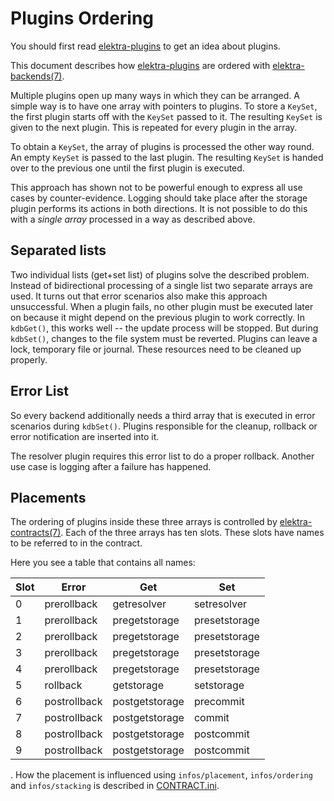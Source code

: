 # Plugins Ordering

You should first read [elektra-plugins](/src/plugins/) to get
an idea about plugins.

This document describes how [elektra-plugins](/src/plugins/) are
ordered with [elektra-backends(7)](/doc/help/elektra-backends.md).

Multiple plugins open up many ways in which they can be arranged.
A simple way is to have one array with pointers to plugins. To store a
`KeySet`, the first plugin starts off with the `KeySet` passed to it.
The resulting `KeySet` is given to the next plugin. This is repeated
for every plugin in the array.

To obtain a `KeySet`, the array of plugins is processed the other way
round. An empty `KeySet` is passed to the last plugin. The resulting
`KeySet` is handed over to the previous one until the first plugin
is executed.

This approach has shown not to be powerful enough to express all use
cases by counter-evidence. Logging should take place after the storage
plugin performs its actions in both directions. It is not possible to
do this with a _single array_ processed in a way as described above.

## Separated lists

Two individual lists (get+set list) of plugins solve the described problem.
Instead of bidirectional processing of
a single list two separate arrays are used. It turns out that error
scenarios also make this approach unsuccessful. When a plugin fails,
no other plugin must be executed later on because it might depend on the
previous plugin to work correctly. In `kdbGet()`, this works well --
the update process will be stopped. But during `kdbSet()`, changes to
the file system must be reverted. Plugins can leave a lock, temporary
file or journal. These resources need to be cleaned up properly.

## Error List

So every backend additionally needs a third array that is executed in
error scenarios during `kdbSet()`. Plugins responsible for the cleanup,
rollback or error notification are inserted into it.

The resolver plugin requires this error list to do a proper rollback.
Another use case is logging after a failure has happened.

## Placements

The ordering of plugins inside these three arrays is controlled by
[elektra-contracts(7)](/doc/help/elektra-contracts.md).
Each of the three arrays has ten slots. These slots have
names to be referred to in the contract.

Here you see a table that contains all names:

| Slot | Error        | Get            | Set           |
| ---- | ------------ | -------------- | ------------- |
| 0    | prerollback  | getresolver    | setresolver   |
| 1    | prerollback  | pregetstorage  | presetstorage |
| 2    | prerollback  | pregetstorage  | presetstorage |
| 3    | prerollback  | pregetstorage  | presetstorage |
| 4    | prerollback  | pregetstorage  | presetstorage |
| 5    | rollback     | getstorage     | setstorage    |
| 6    | postrollback | postgetstorage | precommit     |
| 7    | postrollback | postgetstorage | commit        |
| 8    | postrollback | postgetstorage | postcommit    |
| 9    | postrollback | postgetstorage | postcommit    |

. How the placement is influenced using `infos/placement`, `infos/ordering`
and `infos/stacking` is described in
[CONTRACT.ini](/doc/CONTRACT.ini).
